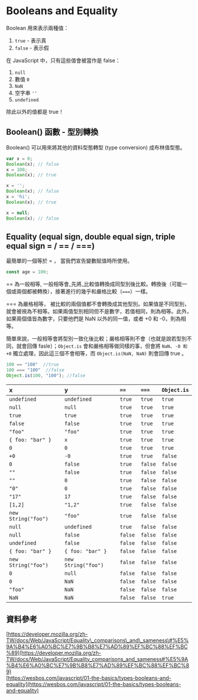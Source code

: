 # Booleans and Equality

Boolean 用來表示兩種值：

1. `true` - 表示真
2. `false` - 表示假

在 JavaScript 中，只有這些值會被當作是 false：

1. `null`
2. 數值 `0`
3. `NaN`
4. 空字串 `''`
5. `undefined`

除此以外的值都是 true！

## Boolean\(\) 函數 - 型別轉換 <a id="boolean-&#x51FD;&#x6578;---&#x578B;&#x5225;&#x8F49;&#x63DB;"></a>

Boolean\(\) 可以用來將其他的資料型態轉型 \(type conversion\) 成布林值型態。

```javascript
var x = 0;
Boolean(x); // false
x = 100;
Boolean(x); // true

x = '';
Boolean(x); // false
x = 'hi';
Boolean(x); // true

x = null;
Boolean(x); // false
```

## Equality \(equal sign, double equal sign, triple equal sign = / == / ===\) 

最簡單的一個等於 = ， 當我們宣告變數賦值時所使用。

```javascript
const age = 100;
```

== 為一般相等, 一般相等會_先將_比較值轉換成同型別後比較。轉換後（可能一個或兩個都被轉換），接著進行的幾乎和嚴格比較（`===`）一樣。   


=== 為嚴格相等， 被比較的兩個值都不會轉換成其他型別。如果值是不同型別，就會被視為不相等。如果兩值型別相同但不是數字，若值相同，則為相等。此外，如果兩個值皆為數字，只要他們是 NaN 以外的同一值，或者 +0 和 -0，則為相等。  
  
簡單來說，一般相等會將型別一致化後比較；嚴格相等則不會（也就是說若型別不同，就會回傳 fasle）；`Object.is` 會和嚴格相等做同樣的事，但會將 `NaN`、`-0 和 +0` 獨立處理，因此這三個不會相等，而 `Object.is(NaN, NaN)` 則會回傳 true 。

```javascript
100 == "100"  //true
100 === "100"  //false
Object.is(100, "100"); //false
```

| x | y | `==` | `===` | `Object.is` |
| :--- | :--- | :--- | :--- | :--- |
| `undefined` | `undefined` | `true` | `true` | `true` |
| `null` | `null` | `true` | `true` | `true` |
| `true` | `true` | `true` | `true` | `true` |
| `false` | `false` | `true` | `true` | `true` |
| `"foo"` | `"foo"` | `true` | `true` | `true` |
| `{ foo: "bar" }` | `x` | `true` | `true` | `true` |
| `0` | `0` | `true` | `true` | `true` |
| `+0` | `-0` | `true` | `true` | `false` |
| `0` | `false` | `true` | `false` | `false` |
| `""` | `false` | `true` | `false` | `false` |
| `""` | `0` | `true` | `false` | `false` |
| `"0"` | `0` | `true` | `false` | `false` |
| `"17"` | `17` | `true` | `false` | `false` |
| `[1,2]` | `"1,2"` | `true` | `false` | `false` |
| `new String("foo")` | `"foo"` | `true` | `false` | `false` |
| `null` | `undefined` | `true` | `false` | `false` |
| `null` | `false` | `false` | `false` | `false` |
| `undefined` | `false` | `false` | `false` | `false` |
| `{ foo: "bar" }` | `{ foo: "bar" }` | `false` | `false` | `false` |
| `new String("foo")` | `new String("foo")` | `false` | `false` | `false` |
| `0` | `null` | `false` | `false` | `false` |
| `0` | `NaN` | `false` | `false` | `false` |
| `"foo"` | `NaN` | `false` | `false` | `false` |
| `NaN` | `NaN` | `false` | `false` | `true` |

## 資料參考

[https://developer.mozilla.org/zh-TW/docs/Web/JavaScript/Equality\_comparisons\_and\_sameness\#%E5%9A%B4%E6%A0%BC%E7%9B%B8%E7%AD%89%EF%BC%88%EF%BC%89](https://developer.mozilla.org/zh-TW/docs/Web/JavaScript/Equality_comparisons_and_sameness#%E5%9A%B4%E6%A0%BC%E7%9B%B8%E7%AD%89%EF%BC%88%EF%BC%89)  
[https://wesbos.com/javascript/01-the-basics/types-booleans-and-equality](https://wesbos.com/javascript/01-the-basics/types-booleans-and-equality)

